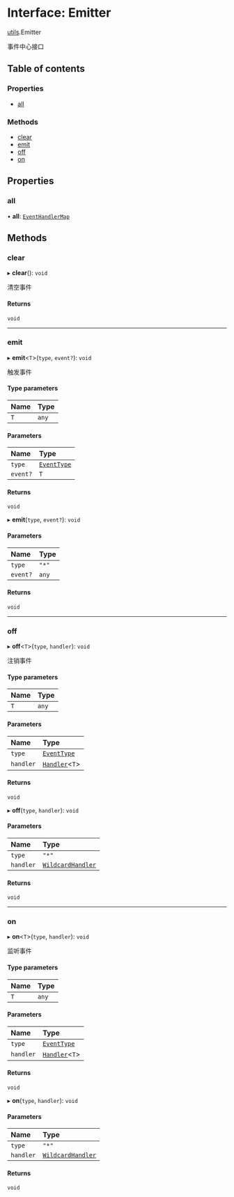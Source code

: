 # Interface: Emitter

[utils](../wiki/utils).Emitter

事件中心接口

## Table of contents

### Properties

- [all](../wiki/utils.Emitter#all)

### Methods

- [clear](../wiki/utils.Emitter#clear)
- [emit](../wiki/utils.Emitter#emit)
- [off](../wiki/utils.Emitter#off)
- [on](../wiki/utils.Emitter#on)

## Properties

### all

• **all**: [`EventHandlerMap`](../wiki/utils#eventhandlermap)

## Methods

### clear

▸ **clear**(): `void`

清空事件

#### Returns

`void`

___

### emit

▸ **emit**<`T`\>(`type`, `event?`): `void`

触发事件

#### Type parameters

| Name | Type |
| :------ | :------ |
| `T` | `any` |

#### Parameters

| Name | Type |
| :------ | :------ |
| `type` | [`EventType`](../wiki/utils#eventtype) |
| `event?` | `T` |

#### Returns

`void`

▸ **emit**(`type`, `event?`): `void`

#### Parameters

| Name | Type |
| :------ | :------ |
| `type` | ``"*"`` |
| `event?` | `any` |

#### Returns

`void`

___

### off

▸ **off**<`T`\>(`type`, `handler`): `void`

注销事件

#### Type parameters

| Name | Type |
| :------ | :------ |
| `T` | `any` |

#### Parameters

| Name | Type |
| :------ | :------ |
| `type` | [`EventType`](../wiki/utils#eventtype) |
| `handler` | [`Handler`](../wiki/utils#handler)<`T`\> |

#### Returns

`void`

▸ **off**(`type`, `handler`): `void`

#### Parameters

| Name | Type |
| :------ | :------ |
| `type` | ``"*"`` |
| `handler` | [`WildcardHandler`](../wiki/utils#wildcardhandler) |

#### Returns

`void`

___

### on

▸ **on**<`T`\>(`type`, `handler`): `void`

监听事件

#### Type parameters

| Name | Type |
| :------ | :------ |
| `T` | `any` |

#### Parameters

| Name | Type |
| :------ | :------ |
| `type` | [`EventType`](../wiki/utils#eventtype) |
| `handler` | [`Handler`](../wiki/utils#handler)<`T`\> |

#### Returns

`void`

▸ **on**(`type`, `handler`): `void`

#### Parameters

| Name | Type |
| :------ | :------ |
| `type` | ``"*"`` |
| `handler` | [`WildcardHandler`](../wiki/utils#wildcardhandler) |

#### Returns

`void`
